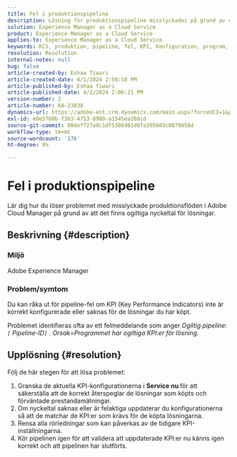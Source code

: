```yaml
---
title: Fel i produktionspipeline
description: Lösning för produktionspipeline misslyckades på grund av ogiltiga nyckeltal för lösningar.
solution: Experience Manager as a Cloud Service
product: Experience Manager as a Cloud Service
applies-to: Experience Manager as a Cloud Service
keywords: KCS, produktion, pipeline, fel, KPI, konfiguration, program, lösning
resolution: Resolution
internal-notes: null
bug: false
article-created-by: Eshaa Tiwari
article-created-date: 4/1/2024 2:58:18 PM
article-published-by: Eshaa Tiwari
article-published-date: 4/2/2024 2:06:21 PM
version-number: 2
article-number: KA-23838
dynamics-url: https://adobe-ent.crm.dynamics.com/main.aspx?forceUCI=1&pagetype=entityrecord&etn=knowledgearticle&id=126cba40-38f0-ee11-904c-6045bd006793
exl-id: e0e5768b-f3b3-4753-8980-a1545ea260cd
source-git-commit: 08deff27a8c1df5386d91d0fa395603c0879058d
workflow-type: tm+mt
source-wordcount: '176'
ht-degree: 0%

---
```


# Fel i produktionspipeline


Lär dig hur du löser problemet med misslyckade produktionsflöden i Adobe Cloud Manager på grund av att det finns ogiltiga nyckeltal för lösningar.

## Beskrivning {#description}


### Miljö

Adobe Experience Manager

### Problem/symtom

Du kan råka ut för pipeline-fel om KPI (Key Performance Indicators) inte är korrekt konfigurerade eller saknas för de lösningar du har köpt.

Problemet identifieras ofta av ett felmeddelande som anger *Ogiltig pipeline: `[` Pipeline-ID`]` . Orsak=Programmet har ogiltiga KPI:er för lösning*.


## Upplösning {#resolution}


Följ de här stegen för att lösa problemet:

1. Granska de aktuella KPI-konfigurationerna i <b>Service nu </b>för att säkerställa att de korrekt återspeglar de lösningar som köpts och förväntade prestandamätningar.
2. Om nyckeltal saknas eller är felaktiga uppdaterar du konfigurationerna så att de matchar de KPI:er som krävs för de köpta lösningarna.
3. Rensa alla rörledningar som kan påverkas av de tidigare KPI-inställningarna.
4. Kör pipelinen igen för att validera att uppdaterade KPI:er nu känns igen korrekt och att pipelinen har slutförts.
